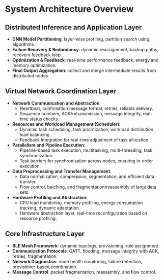 # System Architecture Overview

## Distributed Inference and Application Layer
- **DNN Model Partitioning**: layer-wise profiling, partition search using algorithms.
- **Failure Recovery & Redundancy**: dynamic reassignment, backup paths, recovery feedback loop.
- **Optimization & Feedback**: real-time performance feedback, energy and memory optimization.
- **Final Output Aggregation**: collect and merge intermediate results from distributed nodes.

## Virtual Network Coordination Layer
- **Network Communication and Abstraction**:
  - Heartbeat, confirmation message format, retries, reliable delivery.
  - Sequence numbers, ACK/retransmission, message integrity, real-time status checks.
- **Resources and Workload Management (Scheduler)**:
  - Dynamic task scheduling, task prioritization, workload distribution, load balancing.
  - Feedback integration for real-time adjustment of task allocation.
- **Parallelism and Pipeline Execution**:
  - Pipeline-based task execution, multitasking, multi-threading, task synchronization.
  - Task barriers for synchronization across nodes, ensuring in-order execution.
- **Data Preprocessing and Transfer Management**:
  - Data normalization, compression, segmentation, and efficient data transfer.
  - Flow control, batching, and fragmentation/reassembly of large data sets.
- **Hardware Profiling and Abstraction**:
  - CPU load monitoring, memory profiling, energy consumption tracking, dynamic adaptation.
  - Hardware abstraction layer, real-time reconfiguration based on resource profiling.

## Core Infrastructure Layer
- **BLE Mesh Framework**: dynamic topology, provisioning, role assignment.
- **Communication Protocols**: GATT, flooding, message integrity with ACK, retries, fragmentation.
- **Network Diagnostics**: node health monitoring, failure detection, provisioner-based coordination.
- **Message Control**: packet fragmentation, reassembly, and flow control.
